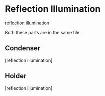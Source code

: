 # Reflection Illumination

[reflection illumination](./reflection_illuminator_LED_star.stl)

Both these parts are in the same file.

## Condenser

[reflection illumination]

## Holder

[reflection illumination]